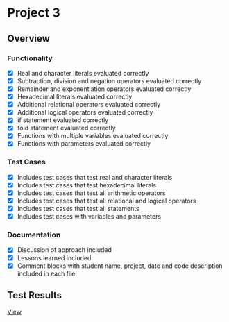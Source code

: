 # Project 3

## Overview

### Functionality
- [x] Real and character literals evaluated correctly
- [x] Subtraction, division and negation operators evaluated correctly
- [x] Remainder and exponentiation operators evaluated correctly
- [x] Hexadecimal literals evaluated correctly
- [x] Additional relational operators evaluated correctly
- [x] Additional logical operators evaluated correctly
- [x] if statement evaluated correctly
- [x] fold statement evaluated correctly
- [x] Functions with multiple variables evaluated correctly
- [x] Functions with parameters evaluated correctly

### Test Cases
- [x] Includes test cases that test real and character literals
- [x] Includes test cases that test hexadecimal literals
- [x] Includes test cases that test all arithmetic operators
- [x] Includes test cases that test all relational and logical operators
- [x] Includes test cases that test all statements
- [x] Includes test cases with variables and parameters

### Documentation
- [x] Discussion of approach included
- [x] Lessons learned included
- [x] Comment blocks with student name, project, date and code description included in each file

## Test Results
[View](https://html-preview.github.io/?url=https://github.com/cmcarowland/CMSC430/blob/main/Project3/testOutput.html)
